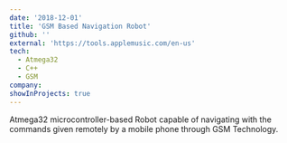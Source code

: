 ```yaml
---
date: '2018-12-01'
title: 'GSM Based Navigation Robot'
github: ''
external: 'https://tools.applemusic.com/en-us'
tech:
  - Atmega32
  - C++
  - GSM
company: 
showInProjects: true
---
```


Atmega32 microcontroller-based Robot capable of navigating with the commands given remotely by a mobile phone through GSM Technology.